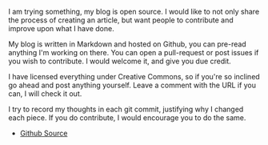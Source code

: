 I am trying something, my blog is open source.
I would like to not only share the process of creating an article,
but want people to contribute and improve upon what I have done.

My blog is written in Markdown and hosted on Github,
you can pre-read anything I'm working on there.
You can open a pull-request or post issues if you wish to contribute.
I would welcome it, and give you due credit.

I have licensed everything under Creative Commons, 
so if you're so inclined go ahead and post anything yourself.
Leave a comment with the URL if you can, I will check it out.

I try to record my thoughts in each git commit,
justifying why I changed each piece.
If you do contribute, I would encourage you to do the same.

* [Github Source](https://github.com/jacobgroundwater/My-Blog/)
